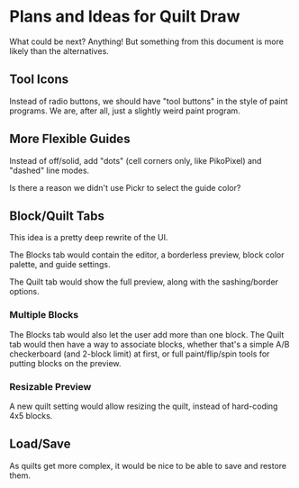 # Plans and Ideas for Quilt Draw

What could be next?  Anything!
But something from this document is more likely than the alternatives.

## Tool Icons

Instead of radio buttons, we should have "tool buttons"
in the style of paint programs.
We are, after all, just a slightly weird paint program.

## More Flexible Guides

Instead of off/solid, add "dots" (cell corners only, like PikoPixel)
and "dashed" line modes.

Is there a reason we didn't use Pickr to select the guide color?

## Block/Quilt Tabs

This idea is a pretty deep rewrite of the UI.

The Blocks tab would contain the editor, a borderless preview,
block color palette, and guide settings.

The Quilt tab would show the full preview,
along with the sashing/border options.

### Multiple Blocks

The Blocks tab would also let the user add more than one block.
The Quilt tab would then have a way to associate blocks,
whether that's a simple A/B checkerboard (and 2-block limit) at first,
or full paint/flip/spin tools for putting blocks on the preview.

### Resizable Preview

A new quilt setting would allow resizing the quilt,
instead of hard-coding 4x5 blocks.

## Load/Save

As quilts get more complex,
it would be nice to be able to save and restore them.

